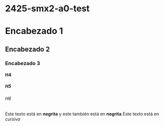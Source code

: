 # 2425-smx2-a0-test


# Encabezado 1
## Encabezado 2 
### Encabezado 3
#### H4
##### H5
###### H6 

Este texto está en **negrita** y este también está en __negrita__
Este texto está en *cursiva* 

